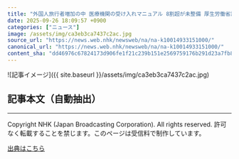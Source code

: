 ```yaml
---
title: "外国人旅行者増加の中 医療機関の受け入れマニュアル 8割超が未整備 厚生労働省調査"
date: 2025-09-26 18:09:57 +0900
categories: ["ニュース"]
image: /assets/img/ca3eb3ca7437c2ac.jpg
source_url: "https://news.web.nhk/newsweb/na/na-k10014933151000/"
canonical_url: "https://news.web.nhk/newsweb/na/na-k10014933151000/"
content_sha: "dd46976c67824173d906fe1f21c239b151e2569759176b291d23a7fb871dabf1"
---
```


![記事イメージ]({{ site.baseurl }}/assets/img/ca3eb3ca7437c2ac.jpg)

## 記事本文（自動抽出）
<div><div class="_13tndsj2"><nav aria-label="フッターサイトナビゲーション" class="_13tndsj4"></nav><hr class="esl7kn2s esl7kn1l esl7kn1n _14xli2ae"><p class="esl7kn2s esl7kn1m esl7kn1o _1yvk0f68 _1lugom81">Copyright NHK (Japan Broadcasting Corporation). All rights reserved. 許可なく転載することを禁じます。このページは受信料で制作しています。</p></div></div>

[出典はこちら](https://news.web.nhk/newsweb/na/na-k10014933151000/)

